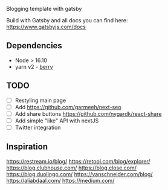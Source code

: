 Blogging template with gatsby

Build with Gatsby and all docs you can find here: https://www.gatsbyjs.com/docs

## Dependencies

- Node > 16.10
- yarn v2 - [berry](https://yarnpkg.com/getting-started/install)

## TODO

- [ ] Restyling main page
- [ ] Add https://github.com/garmeeh/next-seo
- [ ] Add share buttons https://github.com/nygardk/react-share
- [ ] Add simple "like" API with nextJS
- [ ] Twitter integration

## Inspiration

https://restream.io/blog/
https://retool.com/blog/explorer/
https://blog.clubhouse.com/
https://blog.close.com/
https://blog.duolingo.com/
https://vanschneider.com/blog/
https://aliabdaal.com/
https://medium.com/

